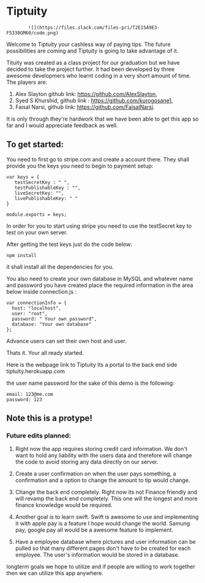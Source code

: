 # Tiptuity
            
            ![](https://files.slack.com/files-pri/T2E15A9E3-F5330GM60/code.png)
            
Welcome to Tiptuity your cashless way of paying tips.
The future possibilities are coming and Tiptuity is going to take advantage of it. 

Tituity was created as a class project for our graduation but we have decided to take the project further. 
It had been developed by three awesome developmers who learnt coding in a very short amount of time.
The players are:
1. Alex Slayton github link: https://github.com/AlexSlayton,
2. Syed S Khurshid, github link : https://github.com/kurogosane1,
3. Faisal Narsi, github link: https://github.com/FaisalNarsi.

It is only through they're hardwork that we have been able to get this app so far and I would appreciate feedback as well. 

## To get started:
You need to first go to stripe.com and create a account there. They shall provide you the keys you need to begin to payment setup:
```
var keys = {
   testSecretKey : " ",
   testPublishableKey : "",
   liveSecretKey: "",
   livePublishableKey: " "
}

module.exports = keys;
```
In order for you to start using stripe you need to use the testSecret key to test on your own server.

After getting the test keys just do the code below:
```
npm install
```
it shall install all the dependencies for you.

You also need to create your own database in MySQL and whatever name and password you have created place the required information in the area below inside connection.js :
```
var connectionInfo = {
  host: "localhost",
  user: "root",
  password: " Your own password",
  database: "Your own database"
};
```
Advance users can set their own host and user.

Thats it. Your all ready started. 

Here is the webpage link to Tiptuity
Its a portal to the back end side 
tiptuity.herokuapp.com

the user name password for the sake of this demo is the following:
```
email: 123@me.com
password: 123
```
## Note this is a protype! 
### Future edits planned:
1. Right now the app requires storing credit card information. We don't want to hold any liability with the users data and therefore will change the code to avoid storing any data directly on our server. 

2. Create a user confirmation on when the user pays something, a confirmation and a option to change the amount to tip would change. 

3. Change the back end completely. Right now its not Finance friendly and will revamp the back end completely. This one will the longest and more finance knowledge would be required. 

4. Another goal is to learn swift. Swift is awesome to use and implementing it with apple pay is a feature I hope would change the world. Samung pay, google pay all would be a awesome feature to implement. 

5. Have a employee database where pictures and user information can be pulled so that many different pages don't have to be created for each employee. The user's information would be stored in a database. 


longterm goals we hope to utilize and if people are willing to work together then we can utilize this app anywhere. 















